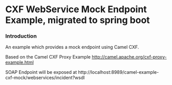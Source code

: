 # CXF WebService Mock Endpoint Example, migrated to spring boot

### Introduction

An example which provides a mock endpoint using Camel CXF.

Based on the Camel CXF Proxy Example <http://camel.apache.org/cxf-proxy-example.html>

SOAP Endpoint will be exposed at http://localhost:8989/camel-example-cxf-mock/webservices/incident?wsdl
